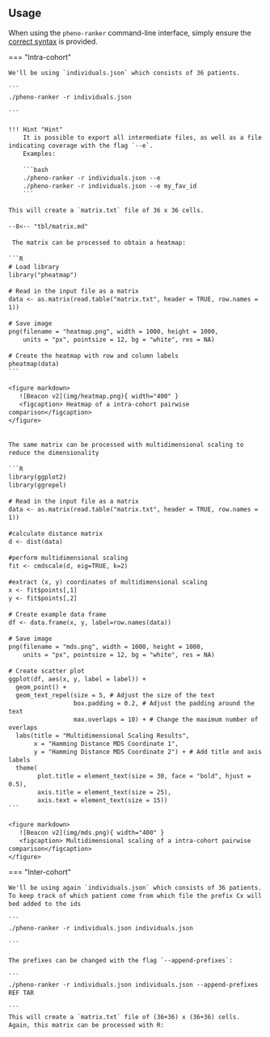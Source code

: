## Usage

When using the `pheno-ranker` command-line interface, simply ensure the [correct syntax](https://github.com/cnag-biomedical-informatics/pheno-ranker#synopsis) is provided.

=== "Intra-cohort"

    We'll be using `individuals.json` which consists of 36 patients.

    ```
    ./pheno-ranker -r individuals.json 

    ```

    !!! Hint "Hint"
        It is possible to export all intermediate files, as well as a file indicating coverage with the flag `--e`.
        Examples:

        ```bash
        ./pheno-ranker -r individuals.json --e
        ./pheno-ranker -r individuals.json --e my_fav_id
        ```

    This will create a `matrix.txt` file of 36 x 36 cells. 

    --8<-- "tbl/matrix.md"

     The matrix can be processed to obtain a heatmap:

    ```R
    # Load library
    library("pheatmap")

    # Read in the input file as a matrix
    data <- as.matrix(read.table("matrix.txt", header = TRUE, row.names = 1))

    # Save image
    png(filename = "heatmap.png", width = 1000, height = 1000,
        units = "px", pointsize = 12, bg = "white", res = NA)

    # Create the heatmap with row and column labels
    pheatmap(data)
    ```

    <figure markdown>
       ![Beacon v2](img/heatmap.png){ width="400" }
       <figcaption> Heatmap of a intra-cohort pairwise comparison</figcaption>
    </figure>


    The same matrix can be processed with multidimensional scaling to reduce the dimensionality

    ```R
    library(ggplot2)
    library(ggrepel)
    
    # Read in the input file as a matrix 
    data <- as.matrix(read.table("matrix.txt", header = TRUE, row.names = 1))
    
    #calculate distance matrix
    d <- dist(data)
    
    #perform multidimensional scaling
    fit <- cmdscale(d, eig=TRUE, k=2)
    
    #extract (x, y) coordinates of multidimensional scaling
    x <- fit$points[,1]
    y <- fit$points[,2]
    
    # Create example data frame
    df <- data.frame(x, y, label=row.names(data))
    
    # Save image
    png(filename = "mds.png", width = 1000, height = 1000,
        units = "px", pointsize = 12, bg = "white", res = NA)
    
    # Create scatter plot
    ggplot(df, aes(x, y, label = label)) +
      geom_point() +
      geom_text_repel(size = 5, # Adjust the size of the text
                      box.padding = 0.2, # Adjust the padding around the text
                      max.overlaps = 10) + # Change the maximum number of overlaps
      labs(title = "Multidimensional Scaling Results",
           x = "Hamming Distance MDS Coordinate 1",
           y = "Hamming Distance MDS Coordinate 2") + # Add title and axis labels
      theme(
            plot.title = element_text(size = 30, face = "bold", hjust = 0.5),
            axis.title = element_text(size = 25),
            axis.text = element_text(size = 15))
    ```

    <figure markdown>
       ![Beacon v2](img/mds.png){ width="400" }
       <figcaption> Multidimensional scaling of a intra-cohort pairwise comparison</figcaption>
    </figure>


=== "Inter-cohort"

    We'll be using again `individuals.json` which consists of 36 patients. To keep track of which patient come from which file the prefix Cx will bed added to the ids

    ```
    ./pheno-ranker -r individuals.json individuals.json

    ```

    The prefixes can be changed with the flag `--append-prefixes`:

    ```
    ./pheno-ranker -r individuals.json individuals.json --append-prefixes REF TAR

    ```
    This will create a `matrix.txt` file of (36+36) x (36+36) cells. Again, this matrix can be processed with R:
